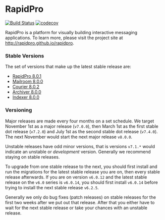 # RapidPro 

[![Build Status](https://github.com/rapidpro/rapidpro/workflows/CI/badge.svg)](https://github.com/rapidpro/rapidpro/actions?query=workflow%3ACI) 
[![codecov](https://codecov.io/gh/rapidpro/rapidpro/branch/main/graph/badge.svg)](https://codecov.io/gh/rapidpro/rapidpro)

RapidPro is a platform for visually building interactive messaging applications.
To learn more, please visit the project site at http://rapidpro.github.io/rapidpro.

### Stable Versions

The set of versions that make up the latest stable release are:

 * [RapidPro 8.0.1](https://github.com/rapidpro/rapidpro/releases/tag/v8.0.1)
 * [Mailroom 8.0.0](https://github.com/rapidpro/mailroom/releases/tag/v8.0.0)
 * [Courier 8.0.2](https://github.com/nyaruka/courier/releases/tag/v8.0.2)
 * [Archiver 8.0.0](https://github.com/nyaruka/rp-archiver/releases/tag/v8.0.0)
 * [Indexer 8.0.0](https://github.com/nyaruka/rp-indexer/releases/tag/v8.0.0)

### Versioning

Major releases are made every four months on a set schedule. We target November 1st
as a major release (`v7.0.0`), then March 1st as the first stable dot release (`v7.2.0`) and July 1st
as the second stable dot release (`v7.4.0`). The next November would start the next major release `v8.0.0`.

Unstable releases have odd minor versions, that is versions `v7.1.*` would indicate an unstable or *development*
version. Generally we recommend staying on stable releases.

To upgrade from one stable release to the next, you should first install and run the migrations
for the latest stable release you are on, then every stable release afterwards. If you are
on version `v6.0.12` and the latest stable release on the `v6.0` series is `v6.0.14`, you should
first install `v6.0.14` before trying to install the next stable release `v6.2.5`.

Generally we only do bug fixes (patch releases) on stable releases for the first two weeks after we put
out that release. After that you either have to wait for the next stable release or take your
chances with an unstable release.
